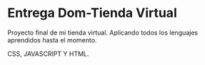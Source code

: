 # Entrega Dom-Tienda Virtual

Proyecto final de mi tienda virtual. Aplicando todos los lenguajes aprendidos hasta el momento.

CSS, JAVASCRIPT Y HTML.


